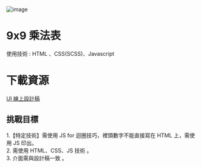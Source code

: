 ![image](https://amyyou.github.io/JS_Dungeon/1F-9x9/img/demo.png)

# 9x9 乘法表
使用技術 : HTML 、CSS(SCSS)、Javascript

# 下載資源
[UI 線上設計稿](https://xd.adobe.com/spec/256981fc-ef65-4d9b-773c-45d8ef0353c6-5358/screen/50fba855-bde7-4771-b73c-3fd839418cf0/)   

## 挑戰目標        
1.【特定技術】需使用 JS for 迴圈技巧，裡頭數字不能直接寫在 HTML 上，需使用 JS 印出。          
2. 需使用 HTML、CSS、JS 技術 。      
3. 介面需與設計稿一致 。     



